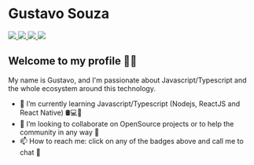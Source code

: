 # Gustavo Souza

<a href="https://www.linkedin.com/in/eugustavosouza">
 <img src="https://img.shields.io/badge/-Linkedin-blue?style=flat-square&logo=Linkedin&logoColor=white" />
</a>

<!-- 
<a href="https://twitter.com/sogustavo_">
 <img src="https://img.shields.io/badge/-Twitter-blue?style=flat-square&logo=Twitter&logoColor=white" />
</a>
-->

<a href="https://www.instagram.com/gustavosoouza">
 <img src="https://img.shields.io/badge/-Instagram-ff2b8e?style=flat-square&logo=Instagram&logoColor=white" />
</a>

<a href="https://www.youtube.com/channel/UCeTKJwTXGYd27fNCP8CsD-w">
 <img src="https://img.shields.io/badge/-Youtube-c14438?style=flat-square&logo=Youtube&logoColor=white" />
</a>

<a href="mailto:gustavo.ifto@gmail.com">
 <img src="https://img.shields.io/badge/-Email-c14438?style=flat-square&logo=Gmail&logoColor=white" />
</a>

## Welcome to my profile 🙋‍♂️

My name is Gustavo, and I'm passionate about Javascript/Typescript and the whole ecosystem around this technology.

- 🌱 I’m currently learning Javascript/Typescript (Nodejs, ReactJS and React Native) 🛢💻📱
- 👯 I’m looking to collaborate on OpenSource projects or to help the community in any way 🚀
- 📫 How to reach me: click on any of the badges above and call me to chat 💬
